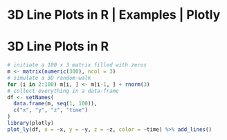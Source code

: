 # 3D Line Plots in R | Examples | Plotly



# 3D Line Plots in R


```r
# initiate a 100 x 3 matrix filled with zeros
m <- matrix(numeric(300), ncol = 3)
# simulate a 3D random-walk
for (i in 2:100) m[i, ] <- m[i-1, ] + rnorm(3)
# collect everything in a data-frame
df <- setNames(
  data.frame(m, seq(1, 100)),
  c("x", "y", "z", "time")
)
library(plotly)
plot_ly(df, x = ~x, y = ~y, z = ~z, color = ~time) %>% add_lines()
```


